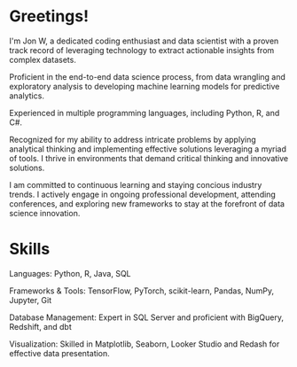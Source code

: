 # Greetings! 
I'm Jon W, a dedicated coding enthusiast and data scientist with a proven track record of leveraging technology to extract actionable insights from complex datasets.


Proficient in the end-to-end data science process, from data wrangling and exploratory analysis to developing machine learning models for predictive analytics.

Experienced in multiple programming languages, including Python, R, and C#.

Recognized for my ability to address intricate problems by applying analytical thinking and implementing effective solutions leveraging a myriad of tools. 
I thrive in environments that demand critical thinking and innovative solutions.

I am committed to continuous learning and staying concious industry trends. I actively engage in ongoing professional development, attending conferences, and exploring new frameworks to stay at the forefront of data science innovation.


# Skills

Languages: Python, R, Java, SQL

Frameworks & Tools: TensorFlow, PyTorch, scikit-learn, Pandas, NumPy, Jupyter, Git

Database Management: Expert in SQL Server and proficient with BigQuery, Redshift, and dbt

Visualization: Skilled in Matplotlib, Seaborn, Looker Studio and Redash for effective data presentation.
